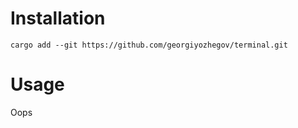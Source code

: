 # Installation
```
cargo add --git https://github.com/georgiyozhegov/terminal.git
```

# Usage
Oops

